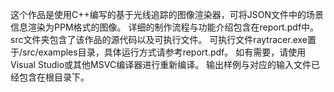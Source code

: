 这个作品是使用C++编写的基于光线追踪的图像渲染器，可将JSON文件中的场景信息渲染为PPM格式的图像。
详细的制作流程与功能介绍包含在report.pdf中。
src文件夹包含了该作品的源代码以及可执行文件。
可执行文件raytracer.exe置于/src/examples目录，具体运行方式请参考report.pdf。
如有需要，请使用Visual Studio或其他MSVC编译器进行重新编译。
输出样例与对应的输入文件已经包含在根目录下。